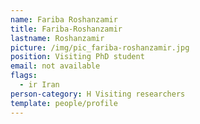 ```yaml
---
name: Fariba Roshanzamir
title: Fariba-Roshanzamir
lastname: Roshanzamir
picture: /img/pic_fariba-roshanzamir.jpg
position: Visiting PhD student
email: not available
flags:
  - ir Iran
person-category: H Visiting researchers
template: people/profile
---
```



